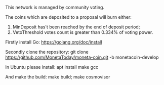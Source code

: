 This network is managed by community voting.

The coins which are deposited to a proposal will burn either:
1) MinDeposit has't been reached by the end of deposit period;
2) VetoThreshold votes count is greater than 0.334% of voting power.



Firstly install Go:
  https://golang.org/doc/install

Secondly clone the repository:
  git clone https://github.com/MonetaToday/moneta-coin.git -b monetacoin-develop

In Ubuntu please install:
  apt install make gcc

And make the build:
  make build; make cosmovisor